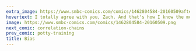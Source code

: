 ```yaml
---
extra_image: https://www.smbc-comics.com/comics/1462804584-20160509after.png
hovertext: I totally agree with you, Zach. And that's how I know the moon landing was fake.
image: https://www.smbc-comics.com/comics/1462804584-20160509.png
next_comic: correlation-chains
prev_comic: potty-training
title: Bias
---
```


